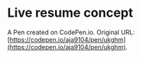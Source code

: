 # Live resume concept

A Pen created on CodePen.io. Original URL: [https://codepen.io/aja9104/pen/ukghm](https://codepen.io/aja9104/pen/ukghm).


